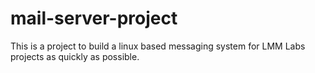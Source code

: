 # mail-server-project
This is a project to build a linux based messaging system for LMM Labs projects as quickly as possible.
